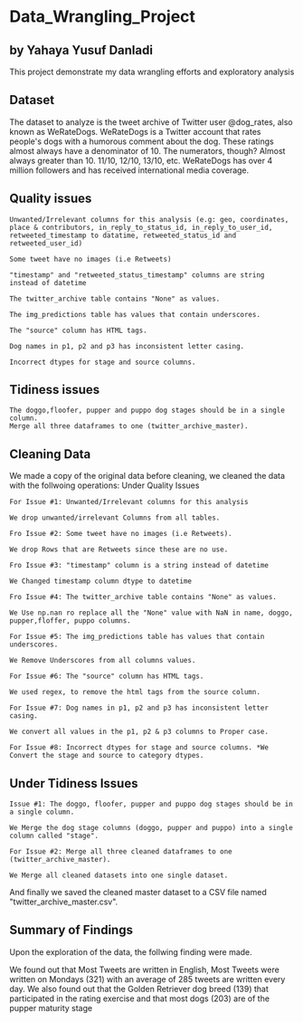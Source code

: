# Data_Wrangling_Project
## by Yahaya Yusuf Danladi
 This project demonstrate my data wrangling efforts and exploratory analysis


## Dataset
The dataset to analyze is the tweet archive of Twitter user @dog_rates, also known as WeRateDogs. WeRateDogs is a Twitter account that rates people's dogs with a humorous comment about the dog. These ratings almost always have a denominator of 10. The numerators, though? Almost always greater than 10. 11/10, 12/10, 13/10, etc. WeRateDogs has over 4 million followers and has received international media coverage.

## Quality issues

    Unwanted/Irrelevant columns for this analysis (e.g: geo, coordinates, place & contributors, in_reply_to_status_id, in_reply_to_user_id, retweeted_timestamp to datatime, retweeted_status_id and retweeted_user_id)

    Some tweet have no images (i.e Retweets)

    "timestamp" and "retweeted_status_timestamp" columns are string instead of datetime

    The twitter_archive table contains "None" as values.

    The img_predictions table has values that contain underscores.

    The "source" column has HTML tags.

    Dog names in p1, p2 and p3 has inconsistent letter casing.

    Incorrect dtypes for stage and source columns.

## Tidiness issues

    The doggo,floofer, pupper and puppo dog stages should be in a single column.
    Merge all three dataframes to one (twitter_archive_master).

## Cleaning Data

We made a copy of the original data before cleaning, we cleaned the data with the follwoing operations:
Under Quality Issues

    For Issue #1: Unwanted/Irrelevant columns for this analysis

    We drop unwanted/irrelevant Columns from all tables.

    Fro Issue #2: Some tweet have no images (i.e Retweets).

    We drop Rows that are Retweets since these are no use.

    Fro Issue #3: "timestamp" column is a string instead of datetime

    We Changed timestamp column dtype to datetime

    Fro Issue #4: The twitter_archive table contains "None" as values.

    We Use np.nan ro replace all the "None" value with NaN in name, doggo, pupper,floffer, puppo columns.

    For Issue #5: The img_predictions table has values that contain underscores.

    We Remove Underscores from all columns values.

    For Issue #6: The "source" column has HTML tags.

    We used regex, to remove the html tags from the source column.

    For Issue #7: Dog names in p1, p2 and p3 has inconsistent letter casing.

    We convert all values in the p1, p2 & p3 columns to Proper case.

    For Issue #8: Incorrect dtypes for stage and source columns. *We Convert the stage and source to category dtypes.

## Under Tidiness Issues

    Issue #1: The doggo, floofer, pupper and puppo dog stages should be in a single column.

    We Merge the dog stage columns (doggo, pupper and puppo) into a single column called "stage".

    For Issue #2: Merge all three cleaned dataframes to one (twitter_archive_master).

    We Merge all cleaned datasets into one single dataset.

And finally we saved the cleaned master dataset to a CSV file named "twitter_archive_master.csv".


## Summary of Findings

Upon the exploration of the data, the follwing finding were made.


We found out that Most Tweets are written in English, Most Tweets were written on Mondays (321) with an average of 285 tweets are written every day.
We also found out that the Golden Retriever dog breed (139) that participated in the rating exercise and that most dogs (203) are of the pupper maturity stage